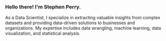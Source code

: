 ### Hello there!  I'm Stephen Perry.

As a Data Scientist, I specialize in extracting valuable insights from complex datasets and providing data-driven solutions to businesses and organizations. My expertise includes data wrangling, machine learning, data visualization, and statistical analysis.

<!--

## 🌐Socials
[![LinkedIn](https://img.shields.io/badge/LinkedIn-%230077B5.svg?logo=linkedin&logoColor=white)](https://linkedin.com/in/stephen-c-perry) 

# 💻Tech Stack
![Python](https://img.shields.io/badge/python-3670A0?style=flat&logo=python&logoColor=ffdd54) ![MySQL](https://img.shields.io/badge/mysql-%2300f.svg?style=flat&logo=mysql&logoColor=white) ![Pandas](https://img.shields.io/badge/pandas-%23150458.svg?style=flat&logo=pandas&logoColor=white) ![NumPy](https://img.shields.io/badge/numpy-%23013243.svg?style=flat&logo=numpy&logoColor=white) ![scikit-learn](https://img.shields.io/badge/scikit--learn-%23F7931E.svg?style=flat&logo=scikit-learn&logoColor=white) ![SciPy](https://img.shields.io/badge/SciPy-%230C55A5.svg?style=flat&logo=scipy&logoColor=%white) ![Canva](https://img.shields.io/badge/Canva-%2300C4CC.svg?style=flat&logo=Canva&logoColor=white)
# 📊GitHub Stats :
![](https://github-readme-stats.vercel.app/api?username=stephen-c-perry&theme=gotham&hide_border=true&include_all_commits=false&count_private=true)<br/>
![](https://github-readme-streak-stats.herokuapp.com/?user=stephen-c-perry&theme=gotham&hide_border=true)<br/>
![](https://github-readme-stats.vercel.app/api/top-langs/?username=stephen-c-perry&theme=gotham&hide_border=true&include_all_commits=false&count_private=true&layout=compact)

---
[![](https://visitcount.itsvg.in/api?id=stephen-c-perry&icon=0&color=0)](https://visitcount.itsvg.in)

-->
